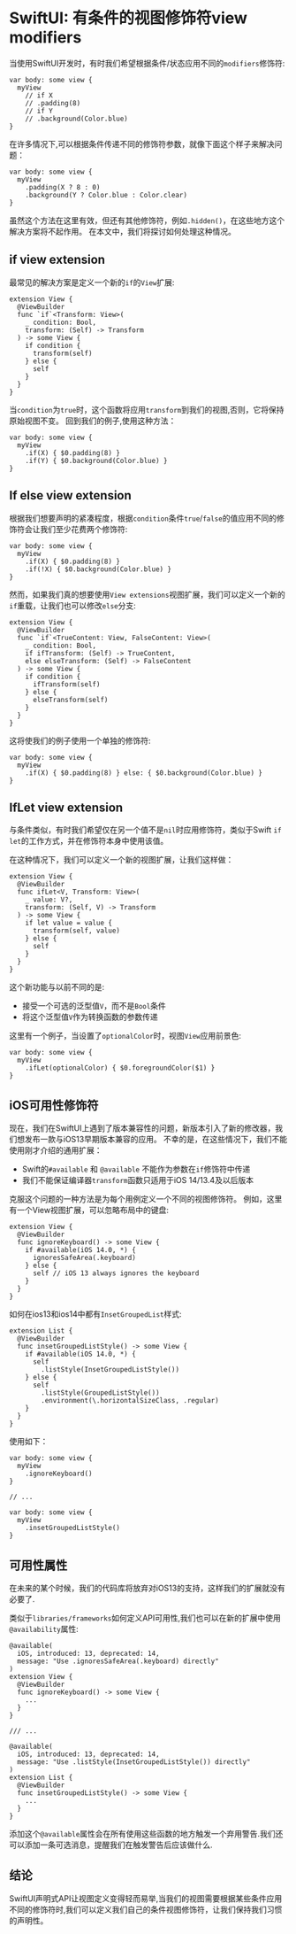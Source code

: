 # SwiftUI: 有条件的视图修饰符view modifiers

当使用SwiftUI开发时，有时我们希望根据条件/状态应用不同的`modifiers`修饰符:
```
var body: some view {
  myView
    // if X
    // .padding(8)
    // if Y
    // .background(Color.blue)
}

```
在许多情况下,可以根据条件传递不同的修饰符参数，就像下面这个样子来解决问题：

```
var body: some view {
  myView
    .padding(X ? 8 : 0)
    .background(Y ? Color.blue : Color.clear)
}

```
虽然这个方法在这里有效，但还有其他修饰符，例如`.hidden()`，在这些地方这个解决方案将不起作用。
在本文中，我们将探讨如何处理这种情况。

## if view extension

最常见的解决方案是定义一个新的`if`的`View`扩展:
```
extension View {
  @ViewBuilder
  func `if`<Transform: View>(
    _ condition: Bool, 
    transform: (Self) -> Transform
  ) -> some View {
    if condition {
      transform(self)
    } else {
      self
    }
  }
}
```
当`condition`为`true`时，这个函数将应用`transform`到我们的视图,否则，它将保持原始视图不变。
回到我们的例子,使用这种方法：

```
var body: some view {
  myView
    .if(X) { $0.padding(8) }
    .if(Y) { $0.background(Color.blue) }
}

```

## If else view extension
根据我们想要声明的紧凑程度，根据`condition`条件`true`/`false`的值应用不同的修饰符会让我们至少花费两个修饰符:
```
var body: some view {
  myView
    .if(X) { $0.padding(8) }
    .if(!X) { $0.background(Color.blue) }
}
```
然而，如果我们真的想要使用`View extensions`视图扩展，我们可以定义一个新的`if`重载，让我们也可以修改`else`分支:
```
extension View {
  @ViewBuilder
  func `if`<TrueContent: View, FalseContent: View>(
    _ condition: Bool, 
    if ifTransform: (Self) -> TrueContent, 
    else elseTransform: (Self) -> FalseContent
  ) -> some View {
    if condition {
      ifTransform(self)
    } else {
      elseTransform(self)
    }
  }
}
```
这将使我们的例子使用一个单独的修饰符:
```
var body: some view {
  myView
    .if(X) { $0.padding(8) } else: { $0.background(Color.blue) }
}
```

## IfLet view extension
与条件类似，有时我们希望仅在另一个值不是`nil`时应用修饰符，类似于Swift `if let`的工作方式，并在修饰符本身中使用该值。

在这种情况下，我们可以定义一个新的视图扩展，让我们这样做：
```
extension View {
  @ViewBuilder
  func ifLet<V, Transform: View>(
    _ value: V?, 
    transform: (Self, V) -> Transform
  ) -> some View {
    if let value = value {
      transform(self, value)
    } else {
      self
    }
  }
}
```
这个新功能与以前不同的是:
* 接受一个可选的泛型值`V`，而不是`Bool`条件
* 将这个泛型值`V`作为转换函数的参数传递

这里有一个例子，当设置了`optionalColor`时，视图`View`应用前景色:
```
var body: some view {
  myView
    .ifLet(optionalColor) { $0.foregroundColor($1) }
}
```

## iOS可用性修饰符
现在，我们在SwiftUI上遇到了版本兼容性的问题，新版本引入了新的修改器，我们想发布一款与iOS13早期版本兼容的应用。
不幸的是，在这些情况下，我们不能使用刚才介绍的通用扩展：
* Swift的`#available` 和 `@available` 不能作为参数在`if`修饰符中传递
* 我们不能保证编译器`transform`函数只适用于iOS 14/13.4及以后版本

克服这个问题的一种方法是为每个用例定义一个不同的视图修饰符。
例如，这里有一个View视图扩展，可以忽略布局中的键盘:
```
extension View {
  @ViewBuilder
  func ignoreKeyboard() -> some View {
    if #available(iOS 14.0, *) {
      ignoresSafeArea(.keyboard)
    } else {
      self // iOS 13 always ignores the keyboard
    }
  }
}
```

如何在ios13和ios14中都有`InsetGroupedList`样式:
```
extension List {
  @ViewBuilder
  func insetGroupedListStyle() -> some View {
    if #available(iOS 14.0, *) {
      self
        .listStyle(InsetGroupedListStyle())
    } else {
      self
        .listStyle(GroupedListStyle())
        .environment(\.horizontalSizeClass, .regular)
    }
  }
}
```
使用如下：
```
var body: some view {
  myView
    .ignoreKeyboard()
}

// ...

var body: some view {
  myView
    .insetGroupedListStyle()
}
```
## 可用性属性
在未来的某个时候，我们的代码库将放弃对iOS13的支持，这样我们的扩展就没有必要了.

类似于`libraries/frameworks`如何定义API可用性,我们也可以在新的扩展中使用`@availability`属性:
```
@available(
  iOS, introduced: 13, deprecated: 14,
  message: "Use .ignoresSafeArea(.keyboard) directly"
) 
extension View {
  @ViewBuilder
  func ignoreKeyboard() -> some View {
    ...
  }
}

/// ...

@available(
  iOS, introduced: 13, deprecated: 14, 
  message: "Use .listStyle(InsetGroupedListStyle()) directly"
)
extension List {
  @ViewBuilder
  func insetGroupedListStyle() -> some View {
    ...
  }
}
```
添加这个`@available`属性会在所有使用这些函数的地方触发一个弃用警告.我们还可以添加一条可选消息，提醒我们在触发警告后应该做什么.

## 结论
SwiftUI声明式API让视图定义变得轻而易举,当我们的视图需要根据某些条件应用不同的修饰符时,我们可以定义我们自己的条件视图修饰符，让我们保持我们习惯的声明性。


